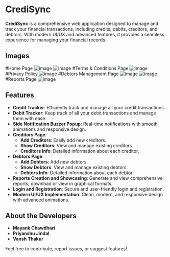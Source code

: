 # CrediSync
**CrediSync** is a comprehensive web application designed to manage and track your financial transactions, including credits, debits, creditors, and debtors. With modern UI/UX and advanced features, it provides a seamless experience for managing your financial records.

## Images
#Home Page
![image](https://github.com/user-attachments/assets/69839baa-a0ef-4128-b82b-f90a262c192b)
![image](https://github.com/user-attachments/assets/db38e8e9-bdaa-4348-a443-0c5775871c03)
#Terms & Conditions Page
![image](https://github.com/user-attachments/assets/0c7407c9-015a-411f-9ca7-1aba78f6549e)
#Privacy Policy 
![image](https://github.com/user-attachments/assets/059bb233-8341-45ef-8eda-7a1838abc786)
#Debtors Management Page
![image](https://github.com/user-attachments/assets/535ba982-a032-463f-b49e-fe27bf000f93)
![image](https://github.com/user-attachments/assets/5dae567e-4343-4c21-945c-ccf939952bbb)
#Reports Page
![image](https://github.com/user-attachments/assets/fc55d3fc-1120-4e60-95c1-c28038fcc2fd)

## Features

- **Credit Tracker**: Efficiently track and manage all your credit transactions.
- **Debit Tracker**: Keep track of all your debit transactions and manage them with ease.
- **Side Notification Buzzer Popup**: Real-time notifications with smooth animations and responsive design.
- **Creditors Page**:
  - **Add Creditors**: Easily add new creditors.
  - **Show Creditors**: View and manage existing creditors.
  - **Creditors Info**: Detailed information about each creditor.
- **Debtors Page**:
  - **Add Debtors**: Add new debtors.
  - **Show Debtors**: View and manage existing debtors.
  - **Debtors Info**: Detailed information about each debtor.
- **Reports Creation and Showcasing**: Generate and view comprehensive reports; download or view in graphical formats.
- **Login and Registration**: Secure and user-friendly login and registration.
- **Modern UI/UX Implementation**: Clean, modern, and responsive design with advanced animations.

## About the Developers

- **Mayank Chawdhari**
- **Priyanshu Jindal**
- **Vansh Thakur**

Feel free to contribute, report issues, or suggest features!

